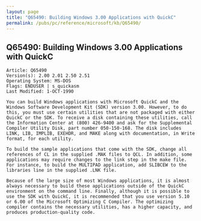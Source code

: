 ```yaml
---
layout: page
title: "Q65490: Building Windows 3.00 Applications with QuickC"
permalink: /pubs/pc/reference/microsoft/kb/Q65490/
---
```


## Q65490: Building Windows 3.00 Applications with QuickC

	Article: Q65490
	Version(s): 2.00 2.01 2.50 2.51
	Operating System: MS-DOS
	Flags: ENDUSER | s_quickasm
	Last Modified: 1-OCT-1990
	
	You can build Windows applications with Microsoft QuickC and the
	Windows Software Development Kit (SDK) version 3.00. However, to do
	this, you must use certain utilities that are not packaged with either
	QuickC or the SDK. To receive a disk containing these utilities, call
	the Information Center at (800) 426-9400 and ask for the Supplemental
	Compiler Utility Disk, part number 050-150-168. The disk includes
	LINK, LIB, IMPLIB, EXEHDR, and MAKE along with documentation, in Write
	format, for each utility.
	
	To build the sample applications that come with the SDK, change all
	references of CL in the supplied .MAK files to QCL. In addition, some
	applications may require changes to the link step in the make file.
	For instance, to build the MULTIPAD application, add SLIBCEW to the
	libraries line in the supplied .LNK file.
	
	Because of the large size of most Windows applications, it is almost
	always necessary to build these applications outside of the QuickC
	environment on the command line. Finally, although it is possible to
	use the SDK with QuickC, it is recommended that you use version 5.10
	or 6.00 of the Microsoft Optimizing C Compiler. The optimizing
	compiler contains the necessary utilities, has a higher capacity, and
	produces production-quality code.
